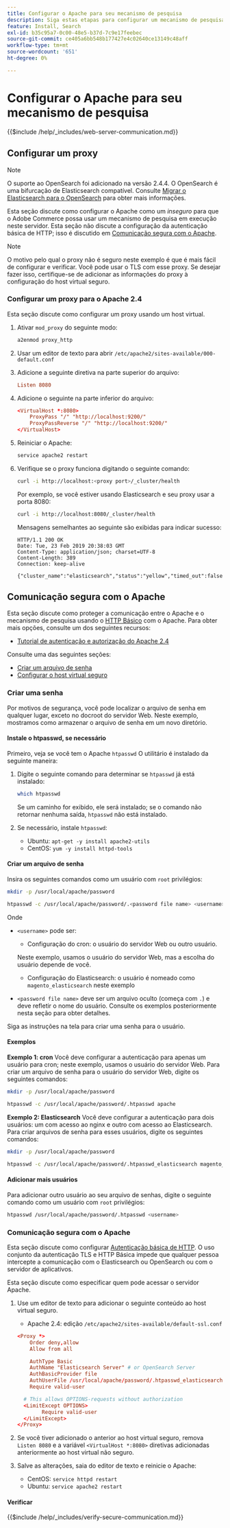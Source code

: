 ```yaml
---
title: Configurar o Apache para seu mecanismo de pesquisa
description: Siga estas etapas para configurar um mecanismo de pesquisa com o Apache Web Server para instalações locais do Adobe Commerce e do Magento Open Source.
feature: Install, Search
exl-id: b35c95a7-0c00-48e5-b37d-7c9e17feebec
source-git-commit: ce405a6bb548b177427e4c02640ce13149c48aff
workflow-type: tm+mt
source-wordcount: '651'
ht-degree: 0%

---
```


# Configurar o Apache para seu mecanismo de pesquisa

{{$include /help/_includes/web-server-communication.md}}

## Configurar um proxy

>[!NOTE]
>
>O suporte ao OpenSearch foi adicionado na versão 2.4.4. O OpenSearch é uma bifurcação de Elasticsearch compatível. Consulte [Migrar o Elasticsearch para o OpenSearch](../../../upgrade/prepare/opensearch-migration.md) para obter mais informações.

Esta seção discute como configurar o Apache como um *inseguro* para que o Adobe Commerce possa usar um mecanismo de pesquisa em execução neste servidor. Esta seção não discute a configuração da autenticação básica de HTTP; isso é discutido em [Comunicação segura com o Apache](#secure-communication-with-apache).

>[!NOTE]
>
>O motivo pelo qual o proxy não é seguro neste exemplo é que é mais fácil de configurar e verificar. Você pode usar o TLS com esse proxy. Se desejar fazer isso, certifique-se de adicionar as informações do proxy à configuração do host virtual seguro.

### Configurar um proxy para o Apache 2.4

Esta seção discute como configurar um proxy usando um host virtual.

1. Ativar `mod_proxy` do seguinte modo:

   ```bash
   a2enmod proxy_http
   ```

1. Usar um editor de texto para abrir `/etc/apache2/sites-available/000-default.conf`
1. Adicione a seguinte diretiva na parte superior do arquivo:

   ```conf
   Listen 8080
   ```

1. Adicione o seguinte na parte inferior do arquivo:

   ```conf
   <VirtualHost *:8080>
       ProxyPass "/" "http://localhost:9200/"
       ProxyPassReverse "/" "http://localhost:9200/"
   </VirtualHost>
   ```

1. Reiniciar o Apache:

   ```bash
   service apache2 restart
   ```

1. Verifique se o proxy funciona digitando o seguinte comando:

   ```bash
   curl -i http://localhost:<proxy port>/_cluster/health
   ```

   Por exemplo, se você estiver usando Elasticsearch e seu proxy usar a porta 8080:

   ```bash
   curl -i http://localhost:8080/_cluster/health
   ```

   Mensagens semelhantes ao seguinte são exibidas para indicar sucesso:

   ```terminal
   HTTP/1.1 200 OK
   Date: Tue, 23 Feb 2019 20:38:03 GMT
   Content-Type: application/json; charset=UTF-8
   Content-Length: 389
   Connection: keep-alive
   
   {"cluster_name":"elasticsearch","status":"yellow","timed_out":false,"number_of_nodes":1,"number_of_data_nodes":1,"active_primary_shards":5,"active_shards":5,"relocating_shards":0,"initializing_shards":0,"unassigned_shards":5,"delayed_unassigned_shards":0,"number_of_pending_tasks":0,"number_of_in_flight_fetch":0,"task_max_waiting_in_queue_millis":0,"active_shards_percent_as_number":50.0}
   ```

## Comunicação segura com o Apache

Esta seção discute como proteger a comunicação entre o Apache e o mecanismo de pesquisa usando o [HTTP Básico](https://datatracker.ietf.org/doc/html/rfc2617) com o Apache. Para obter mais opções, consulte um dos seguintes recursos:

* [Tutorial de autenticação e autorização do Apache 2.4](https://httpd.apache.org/docs/2.4/howto/auth.html)

Consulte uma das seguintes seções:

* [Criar um arquivo de senha](#create-a-password)
* [Configurar o host virtual seguro](#secure-communication-with-apache)

### Criar uma senha

Por motivos de segurança, você pode localizar o arquivo de senha em qualquer lugar, exceto no docroot do servidor Web. Neste exemplo, mostramos como armazenar o arquivo de senha em um novo diretório.

#### Instale o htpasswd, se necessário

Primeiro, veja se você tem o Apache `htpasswd` O utilitário é instalado da seguinte maneira:

1. Digite o seguinte comando para determinar se `htpasswd` já está instalado:

   ```bash
   which htpasswd
   ```

   Se um caminho for exibido, ele será instalado; se o comando não retornar nenhuma saída, `htpasswd` não está instalado.

1. Se necessário, instale `htpasswd`:

   * Ubuntu: `apt-get -y install apache2-utils`
   * CentOS: `yum -y install httpd-tools`

#### Criar um arquivo de senha

Insira os seguintes comandos como um usuário com `root` privilégios:

```bash
mkdir -p /usr/local/apache/password
```

```bash
htpasswd -c /usr/local/apache/password/.<password file name> <username>
```

Onde

* `<username>` pode ser:

   * Configuração do cron: o usuário do servidor Web ou outro usuário.

  Neste exemplo, usamos o usuário do servidor Web, mas a escolha do usuário depende de você.

   * Configuração do Elasticsearch: o usuário é nomeado como `magento_elasticsearch` neste exemplo

* `<password file name>` deve ser um arquivo oculto (começa com `.`) e deve refletir o nome do usuário. Consulte os exemplos posteriormente nesta seção para obter detalhes.

Siga as instruções na tela para criar uma senha para o usuário.

#### Exemplos

**Exemplo 1: cron**
Você deve configurar a autenticação para apenas um usuário para cron; neste exemplo, usamos o usuário do servidor Web. Para criar um arquivo de senha para o usuário do servidor Web, digite os seguintes comandos:

```bash
mkdir -p /usr/local/apache/password
```

```bash
htpasswd -c /usr/local/apache/password/.htpasswd apache
```

**Exemplo 2: Elasticsearch**
Você deve configurar a autenticação para dois usuários: um com acesso ao nginx e outro com acesso ao Elasticsearch. Para criar arquivos de senha para esses usuários, digite os seguintes comandos:

```bash
mkdir -p /usr/local/apache/password
```

```bash
htpasswd -c /usr/local/apache/password/.htpasswd_elasticsearch magento_elasticsearch
```

#### Adicionar mais usuários

Para adicionar outro usuário ao seu arquivo de senhas, digite o seguinte comando como um usuário com `root` privilégios:

```bash
htpasswd /usr/local/apache/password/.htpasswd <username>
```

### Comunicação segura com o Apache

Esta seção discute como configurar [Autenticação básica de HTTP](https://httpd.apache.org/docs/2.2/howto/auth.html). O uso conjunto da autenticação TLS e HTTP Básica impede que qualquer pessoa intercepte a comunicação com o Elasticsearch ou OpenSearch ou com o servidor de aplicativos.

Esta seção discute como especificar quem pode acessar o servidor Apache.

1. Use um editor de texto para adicionar o seguinte conteúdo ao host virtual seguro.

   * Apache 2.4: edição `/etc/apache2/sites-available/default-ssl.conf`

   ```conf
   <Proxy *>
       Order deny,allow
       Allow from all
   
       AuthType Basic
       AuthName "Elasticsearch Server" # or OpenSearch Server
       AuthBasicProvider file
       AuthUserFile /usr/local/apache/password/.htpasswd_elasticsearch
       Require valid-user
   
     # This allows OPTIONS-requests without authorization
     <LimitExcept OPTIONS>
           Require valid-user
     </LimitExcept>
   </Proxy>
   ```

1. Se você tiver adicionado o anterior ao host virtual seguro, remova `Listen 8080` e a variável `<VirtualHost *:8080>` diretivas adicionadas anteriormente ao host virtual não seguro.

1. Salve as alterações, saia do editor de texto e reinicie o Apache:

   * CentOS: `service httpd restart`
   * Ubuntu: `service apache2 restart`

#### Verificar

{{$include /help/_includes/verify-secure-communication.md}}
